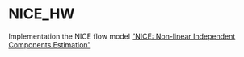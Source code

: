 # NICE_HW

Implementation the NICE flow model [”NICE: Non-linear Independent Components Estimation”](https://arxiv.org/pdf/1410.8516.pdf)
